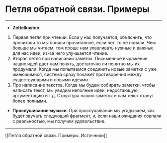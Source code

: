 # Петля обратной связи. Примеры

---

- **Zettelkasten**:
1. Первая петля при чтении. Если у нас получается, объяснить, что прочитали то мы поняли прочитанное, если нет, то не поняли. Чем больше мы читаем, тем проще нам улавливать нужные и важные для нас идеи, из-за чего улучшается чтение.
2. Вторая петля при написании заметок. Письменное выражение наших идей дает нам понять, достаточно ли понятно мы их продумали. Когда мы попытаемся соединить новые заметки с уже имеющимися, система сразу покажет противоречия между существующими и новыми идеями.
3. Про написание текстов. Когда мы будем собирать заметки, чтобы написать текст, мы увидим неполные идеи, недостающую аргументацию и т.д. Структура наших заметок и сам текст станут более полными.

- **Прослушивание музыки**. При прослушивании мы угадываем, как будет звучать следующий фрагмент, и, если наши ожидания совпали с реальностью, мы получим удовольствие.

---

[[Петля обратной связи. Примеры. Источники]]